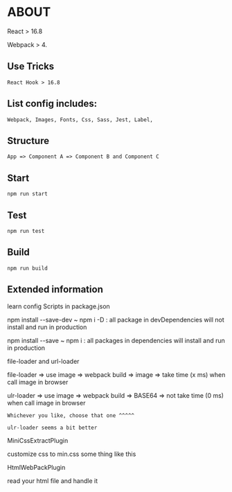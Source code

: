 # ABOUT

React > 16.8

Webpack > 4.

## Use Tricks

    React Hook > 16.8

## List config includes:

    Webpack, Images, Fonts, Css, Sass, Jest, Label,

## Structure

    App => Component A => Component B and Component C

## Start

    npm run start

## Test

    npm run test

## Build

    npm run build

## Extended information

learn config Scripts in package.json

npm install --save-dev ~ npm i -D : all package in devDependencies will not install and run in production

npm install --save ~ npm i : all packages in dependencies will install and run in production

file-loader and url-loader

file-loader => use image => webpack build => image => take time (x ms) when call image in browser

ulr-loader => use image => webpack build => BASE64 => not take time (0 ms) when call image in browser

    Whichever you like, choose that one ^^^^^

    ulr-loader seems a bit better

MiniCssExtractPlugin

customize css to min.css some thing like this

HtmlWebPackPlugin

read your html file and handle it

